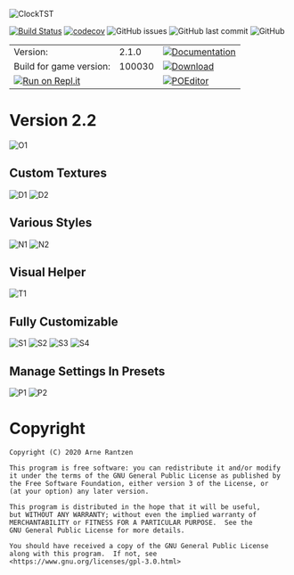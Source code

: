 ![ClockTST](dev/clock.jpg)

[![Build Status](https://travis-ci.org/Tyxz/Clock-Tamriel-Standard-Time.svg?branch=master)](https://travis-ci.org/Tyxz/Clock-Tamriel-Standard-Time)
[![codecov](https://codecov.io/gh/Tyxz/Clock-Tamriel-Standard-Time/branch/master/graph/badge.svg)](https://codecov.io/gh/Tyxz/Clock-Tamriel-Standard-Time)
![GitHub issues](https://img.shields.io/github/issues/Tyxz/Clock-Tamriel-Standard-Time)
![GitHub last commit](https://img.shields.io/github/last-commit/Tyxz/Clock-Tamriel-Standard-Time)
![GitHub](https://img.shields.io/github/license/Tyxz/Clock-Tamriel-Standard-Time)

|                                                                                                                                             |        |                                                                                                                                                                                                                                                       |
| ------------------------------------------------------------------------------------------------------------------------------------------- | ------ | ----------------------------------------------------------------------------------------------------------------------------------------------------------------------------------------------------------------------------------------------------- |
| Version:                                                                                                                                    | 2.1.0  | [![Documentation](https://img.shields.io/website?label=%7C&up_color=important&up_message=documentation&url=https%3A%2F%2Ftyxz.github.io%2FClock-Tamriel-Standard-Time%2F)](https://tyxz.github.io/Clock-Tamriel-Standard-Time/)                       |
| Build for game version:                                                                                                                     | 100030 | [![Download](https://img.shields.io/website?label=%7C&up_color=blue&up_message=download&url=http%3A%2F%2Fwww.esoui.com%2Fdownloads%2Finfo241-Clock-TamrielStandardTime.html)](https://www.esoui.com/downloads/info241-Clock-TamrielStandardTime.html) |
| [![Run on Repl.it](https://repl.it/badge/github/Tyxz/Clock-Tamriel-Standard-Time)](https://repl.it/github/Tyxz/Clock-Tamriel-Standard-Time) |        | [![POEditor](https://img.shields.io/website?label=%7C&up_color=success&up_message=translation&down_color=success&down_message=translation&url=https%3A%2F%2Fpoeditor.com%2Fjoin%2Fproject%2FNJq0ZZpySZ)](https://poeditor.com/join/project/NJq0ZZpySZ)                                               |

# Version 2.2

![O1](dev/Assets/Screenshots/screenshot_1.jpg)

## Custom Textures

![D1](dev/Assets/Screenshots/screenshot_6.jpg)
![D2](dev/Assets/Screenshots/screenshot_3.jpg)

## Various Styles

![N1](dev/Assets/Screenshots/screenshot_4.jpg)
![N2](dev/Assets/Screenshots/screenshot_5.jpg)

## Visual Helper

![T1](dev/Assets/Screenshots/screenshot_10.jpg)

## Fully Customizable

![S1](dev/Assets/Screenshots/screenshot_7.jpg)
![S2](dev/Assets/Screenshots/screenshot_2.jpg)
![S3](dev/Assets/Screenshots/screenshot_8.jpg)
![S4](dev/Assets/Screenshots/screenshot_9.jpg)

## Manage Settings In Presets

![P1](dev/Assets/Screenshots/screenshot_11.jpg)
![P2](dev/Assets/Screenshots/screenshot_12.jpg)

# Copyright

    Copyright (C) 2020 Arne Rantzen

    This program is free software: you can redistribute it and/or modify
    it under the terms of the GNU General Public License as published by
    the Free Software Foundation, either version 3 of the License, or
    (at your option) any later version.

    This program is distributed in the hope that it will be useful,
    but WITHOUT ANY WARRANTY; without even the implied warranty of
    MERCHANTABILITY or FITNESS FOR A PARTICULAR PURPOSE.  See the
    GNU General Public License for more details.

    You should have received a copy of the GNU General Public License
    along with this program.  If not, see <https://www.gnu.org/licenses/gpl-3.0.html>